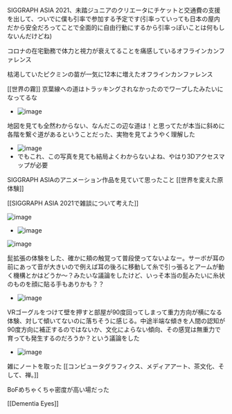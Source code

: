 
SIGGRAPH ASIA 2021、未踏ジュニアのクリエータにチケットと交通費の支援を出して、ついでに僕も引率で参加する予定です(引率っていっても日本の屋内だから安全だろってことで全面的に自由行動にするから引率っぽいことは何もしないんだけどね)

コロナの在宅勤務で体力と視力が衰えてることを痛感しているオフラインカンファレンス

枯渇していたピクミンの苗が一気に12本に増えたオフラインカンファレンス

[[世界の霧]]
京葉線への道はトラッキングされなかったのでワープしたみたいになってるな
- ![image](https://gyazo.com/dc3987f75a04932d8978afb0b974afd8/thumb/1000)

地図を見ても全然わからない、なんだこの辺な道は！と思ってたが本当に斜めに各階を繋ぐ道があるということだった、実物を見てようやく理解した
- ![image](https://gyazo.com/5975266acd10eca612b6597143a86a54/thumb/1000)
- でもこれ、この写真を見ても結局よくわからないよね、やはり3Dアクセスマップが必要

SIGGRAPH ASIAのアニメーション作品を見ていて思ったこと
[[世界を変えた原体験]]

[[SIGGRAPH ASIA 2021で雑談について考えた]]

![image](https://gyazo.com/1b073c945a6a1ff50ad9b002c69d77a4/thumb/1000)
- ![image](https://gyazo.com/59950d091a4ad2ba11219add1c156b7d/thumb/1000)

![image](https://gyazo.com/1ca2b9821a7ac6b4f16922dac35ff9f1/thumb/1000)

髭拡張の体験をした、確かに頬の触覚って普段使ってないよなー。サーボが耳の前にあって音が大きいので例えば耳の後ろに移動して糸で引っ張るとアームが動く機構とかはどうか〜？みたいな議論をしたけど、いっそ本当の髭みたいに糸状のものを顔に貼る手もありかも？？
- ![image](https://gyazo.com/7eff7f3def276fbf1ae2b609bfe6fe87/thumb/1000)

VRゴーグルをつけて壁を押すと部屋が90度回ってしまって重力方向が横になる体験、対して傾いてないのに落ちそうに感じる。中途半端な傾きを人間の認知が90度方向に補正するのではないか、文化によらない傾向、その感覚は無重力で育っても発生するのだろうか？という議論をした
- ![image](https://gyazo.com/a437975932ebfbffae39ab6949286869/thumb/1000)

雑にノートを取った
[[コンピュータグラフィクス、メディアアート、茶文化、そして、禅。]]

BoFめちゃくちゃ密度が高い場だった

[[Dementia Eyes]]

